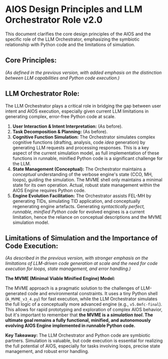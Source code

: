 # AIOS Design Principles and LLM Orchestrator Role v2.0

This document clarifies the core design principles of the AIOS and the specific role of the LLM Orchestrator, emphasizing the symbiotic relationship with Python code and the limitations of simulation.

## Core Principles:

*(As defined in the previous version, with added emphasis on the distinction between LLM capabilities and Python code execution.)*

## LLM Orchestrator Role:

The LLM Orchestrator plays a critical role in bridging the gap between user intent and AIOS execution, especially given current LLM limitations in generating complex, error-free Python code at scale.

1.  **User Interaction & Intent Interpretation:**  (As before).
2.  **Task Decomposition & Planning:** (As before).
3.  **Cognitive Function Simulation:** The Orchestrator simulates complex cognitive functions (drafting, analysis, code *idea* generation) by generating LLM requests and processing responses.  This is a key aspect of the current simulation model, as full implementation of these functions in runnable, minified Python code is a significant challenge for the LLM.
4.  **State Management (Conceptual):** The Orchestrator maintains a *conceptual* understanding of the verbose engine's state (CCO, MH, loops), guiding the simulation.  The MVME shell only maintains a minimal state for its own operation.  Actual, robust state management within the AIOS Engine requires Python code.
5.  **Engine Evolution Facilitation:**  The Orchestrator assists FEL-MH by generating TIDs, simulating TID application, and conceptually regenerating engine artefacts.  Generating *syntactically perfect, runnable, minified Python code* for evolved engines is a current limitation, hence the reliance on conceptual descriptions and the MVME simulation model.

## Limitations of Simulation and the Importance of Code Execution:

*(As described in the previous version, with stronger emphasis on the limitations of LLM-driven code generation at scale and the need for code execution for loops, state management, and error handling.)*

**The MVME (Minimal Viable Minified Engine) Model:**

The MVME approach is a pragmatic solution to the challenges of LLM-generated code and environmental constraints. It uses a tiny Python shell (`A_MVME_v3_4.py`) for fast execution, while the LLM Orchestrator simulates the full logic of a conceptually more advanced engine (e.g., `v5.0mfc-final`).  This allows for rapid prototyping and exploration of complex AIOS behavior, but it's important to remember that **the MVME is a *simulation tool*.  The ultimate goal remains a fully functional, minified, and autonomously evolving AIOS Engine implemented in runnable Python code.**

**Key Takeaway:**  The LLM Orchestrator and Python code are symbiotic partners.  Simulation is valuable, but code execution is essential for realizing the full potential of AIOS, especially for tasks involving loops, precise state management, and robust error handling.